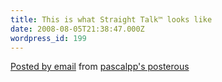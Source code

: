 ```yaml
---
title: This is what Straight Talk™ looks like
date: 2008-08-05T21:38:47.000Z
wordpress_id: 199
---
```


[Posted by email](http://posterous.com) from [pascalpp's posterous](http://pascalpp.posterous.com/this-is-what-straight-talk-loo)


